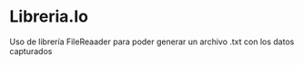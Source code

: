 # Libreria.Io
Uso de librería FileReaader para poder generar un archivo .txt con los datos capturados
